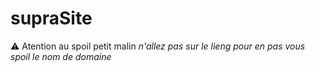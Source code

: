 # supraSite
⚠ Atention au spoil petit malin
*n'allez pas sur le lieng pour en pas vous spoil le nom de domaine*
